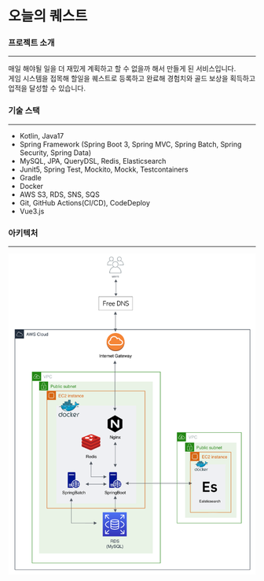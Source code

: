 # 오늘의 퀘스트

### 프로젝트 소개

---
매일 해야될 일을 더 재밌게 계획하고 할 수 없을까 해서 만들게 된 서비스입니다.   
게임 시스템을 접목해 할일을 퀘스트로 등록하고 완료해 경험치와 골드 보상을 획득하고 업적을 달성할 수 있습니다.   

### 기술 스택

---
- Kotlin, Java17
- Spring Framework (Spring Boot 3, Spring MVC, Spring Batch, Spring Security, Spring Data)
- MySQL, JPA, QueryDSL, Redis, Elasticsearch
- Junit5, Spring Test, Mockito, Mockk, Testcontainers
- Gradle
- Docker
- AWS S3, RDS, SNS, SQS
- Git, GitHub Actions(CI/CD), CodeDeploy
- Vue3.js

### 아키텍처

---
![아키텍처](./docs/architecture.png)
